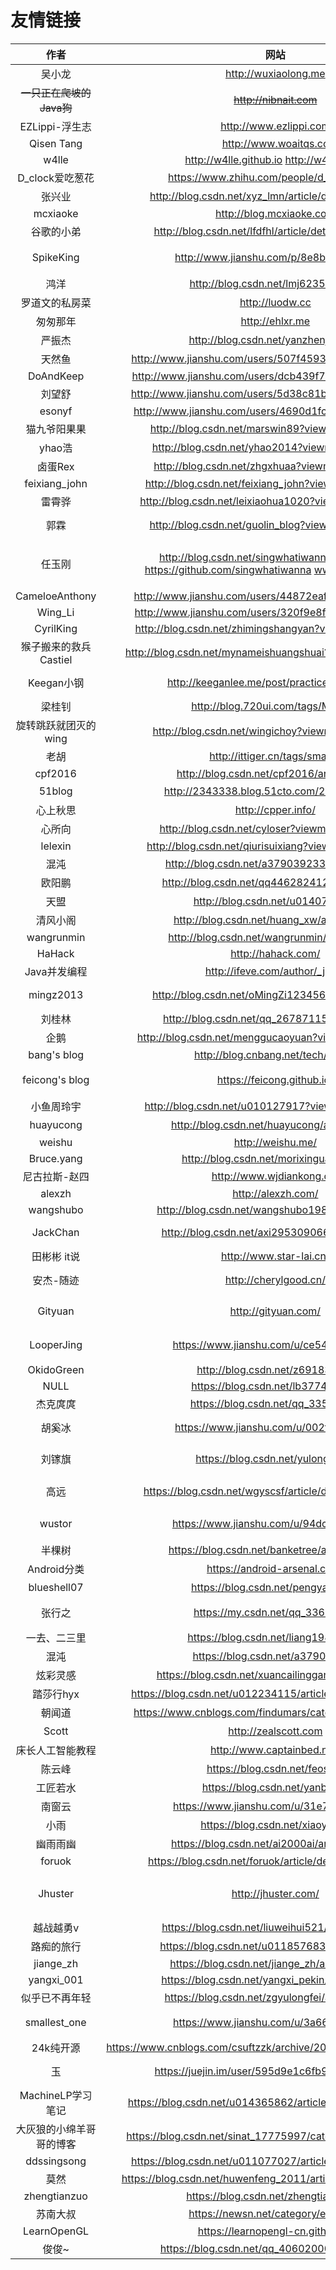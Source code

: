 
# 友情链接

|作者|网站|主要内容|
|:--:|:--:|:--:|
|吴小龙|http://wuxiaolong.me|Android|
|~~一只正在爬坡的Java狗~~|~~http://nibnait.com~~||
|EZLippi-浮生志|http://www.ezlippi.com|Java&Android|
|Qisen Tang|http://www.woaitqs.cc|Android&Kotlin|
|w4lle | http://w4lle.github.io http://w4lle.com/|Flutter|
|D_clock爱吃葱花 |https://www.zhihu.com/people/d_clock/posts|Android|
|张兴业|http://blog.csdn.net/xyz_lmn/article/details/6966259|Android|
|mcxiaoke|http://blog.mcxiaoke.com|EventBus|
|谷歌的小弟|http://blog.csdn.net/lfdfhl/article/details/52415390|Java&Python|
|SpikeKing |http://www.jianshu.com/p/8e8b88ea2197|深度模型&机器学习|
|鸿洋|http://blog.csdn.net/lmj623565791/|Android|
|罗道文的私房菜|http://luodw.cc|Java后端|
|匆匆那年|http://ehlxr.me|Java后端|
|严振杰|http://blog.csdn.net/yanzhenjie1003|Android|
|天然鱼|http://www.jianshu.com/users/507f45931bd6/latest_articles|Android|
|DoAndKeep|http://www.jianshu.com/users/dcb439f7672c/latest_articles|OkHttp|
|刘望舒|http://www.jianshu.com/users/5d38c81be78e/latest_articles|Android|
|esonyf|http://www.jianshu.com/users/4690d1fc40fe/latest_articles|Android|
|猫九爷阳果果|http://blog.csdn.net/marswin89?viewmode=contents|Android|
|yhao浩|http://blog.csdn.net/yhao2014?viewmode=contents|Android|
|卤蛋Rex|http://blog.csdn.net/zhgxhuaa?viewmode=contents|Android|
|feixiang_john|http://blog.csdn.net/feixiang_john?viewmode=contents|OpenCV|
|雷霄骅|http://blog.csdn.net/leixiaohua1020?viewmode=contents|音视频|
|郭霖|http://blog.csdn.net/guolin_blog?viewmode=contents|Android open_dev|
|任玉刚|http://blog.csdn.net/singwhatiwanna/article/list/1  https://github.com/singwhatiwanna  www.renyugang.cn|Android高级 Android开发艺术探索|
|CameloeAnthony|http://www.jianshu.com/users/44872eaffa8b/latest_articles|Android|
|Wing_Li|http://www.jianshu.com/users/320f9e8f7fc9/latest_articles|Android|
|CyrilKing|http://blog.csdn.net/zhimingshangyan?viewmode=contents|Android|
|猴子搬来的救兵Castiel|http://blog.csdn.net/mynameishuangshuai?viewmode=contents|双进程守护|
|Keegan小钢|http://keeganlee.me/post/practice/20160807|Android and iOS|
|梁桂钊|http://blog.720ui.com/tags/MySQL/|MySQL|
|旋转跳跃就团灭的wing|http://blog.csdn.net/wingichoy?viewmode=contents|Android|
|老胡|http://ittiger.cn/tags/smack/|Openfire|
|cpf2016|http://blog.csdn.net/cpf2016/article/list/5|java|
|51blog|http://2343338.blog.51cto.com/2333338/p-2|音视频|
|心上秋思|http://cpper.info/|cpp|
|心所向|http://blog.csdn.net/cyloser?viewmode=contents|c++ & cef|
|lelexin|http://blog.csdn.net/qiurisuixiang?viewmode=contents|qt|
|混沌|http://blog.csdn.net/a379039233/article/list/2|qt|
|欧阳鹏|http://blog.csdn.net/qq446282412/article/list/5|Android 进阶|
|天盟|http://blog.csdn.net/u014077888/|Android & iOS|
|清风小阁|http://blog.csdn.net/huang_xw/article/list/7|C++ & Java|
|wangrunmin|http://blog.csdn.net/wangrunmin/article/list/3|qt|
|HaHack|http://hahack.com/| git & webp|
|Java并发编程|http://ifeve.com/author/_jack/|java 并发|
|mingz2013|http://blog.csdn.net/oMingZi12345678/article/list/4|Android & python|
|刘桂林|http://blog.csdn.net/qq_26787115/article/list/4|Android|
|企鹅|http://blog.csdn.net/menggucaoyuan?viewmode=contents|C++ & pb|
|bang's blog|http://blog.cnbang.net/tech/3386/|iOS|
|feicong's blog|https://feicong.github.io/|android&ios软件安全|
|小鱼周玲宇|http://blog.csdn.net/u010127917?viewmode=contents| iOS基础|
|huayucong|http://blog.csdn.net/huayucong/article/list/5| 树莓派&python|
|weishu|http://weishu.me/|Android|
|Bruce.yang|http://blog.csdn.net/morixinguan/article|C++ & Android|
|尼古拉斯-赵四|http://www.wjdiankong.cn/| Android逆向|
|alexzh|http://alexzh.com/| Android |
|wangshubo|http://blog.csdn.net/wangshubo1989/article/list/4| qt & c++ & go|
|JackChan|http://blog.csdn.net/axi295309066/article/list/3|kotlin & android|
|田彬彬 it说|http://www.star-lai.cn/| iOS |
|安杰-随迹|http://cherylgood.cn/|Java & Android & kotlin|
|Gityuan|http://gityuan.com/|Android系统源码|
|LooperJing|https://www.jianshu.com/u/ce54e5c21032|Android系统和性能优化|
|OkidoGreen|http://blog.csdn.net/z69183787/|Java Server|
|NULL|https://blog.csdn.net/lb377463323|JNI & OpenGL|
|杰克庹庹|https://blog.csdn.net/qq_33553515|自定义View|
|胡奚冰|https://www.jianshu.com/u/002f99a0df6b|kotlin & android|
|刘镓旗|https://blog.csdn.net/yulong0809|Android源码剖析|
|高远|https://blog.csdn.net/wgyscsf/article/details/79058038|股票相关自定义View|
|wustor|https://www.jianshu.com/u/94dc45995a85|Android源码剖析|
|半棵树|https://blog.csdn.net/banketree/article/list/2?|Android高级|
|Android分类|https://android-arsenal.com/|Android|
|blueshell07|https://blog.csdn.net/pengyan0812|Android逆向|
|张行之|https://my.csdn.net/qq_33689414|大数据&Android&Java|
|一去、二三里|https://blog.csdn.net/liang19890820|Qt&C++|
|混沌|https://blog.csdn.net/a379039233|Qt&Java&VR|
|炫彩灵感|https://blog.csdn.net/xuancailinggan/article/list/5?|自学Qt&Python|
|踏莎行hyx|https://blog.csdn.net/u012234115/article/details/43764459|QT|
|朝闻道|https://www.cnblogs.com/findumars/category/484909.html|Qt|
|Scott|http://zealscott.com|Java后端|
|床长人工智能教程|http://www.captainbed.net/|人工智能|
|陈云峰|https://blog.csdn.net/feosun/|iOS|
|工匠若水|https://blog.csdn.net/yanbober|Android|
|南窗云|https://www.jianshu.com/u/31e7119cc7ee|Android|
|小雨|https://blog.csdn.net/xiaoyu_93|JNI|
|幽雨雨幽|https://blog.csdn.net/ai2000ai/article/list/9?|音视频|
|foruok|https://blog.csdn.net/foruok/article/details/53005728|WebRTC|
|Jhuster|http://jhuster.com/|Android&音视频&webrtc&直播|
|越战越勇v|https://blog.csdn.net/liuweihui521/article/list/7?|WebRTC|
|路痴的旅行|https://blog.csdn.net/u011857683/article/list/2?|计算机网络|
|jiange\_zh|https://blog.csdn.net/jiange_zh/article/list/6?|C++|
|yangxi\_001|https://blog.csdn.net/yangxi_pekin/article/list/1?|Android|
|似乎已不再年轻|https://blog.csdn.net/zgyulongfei/article/list/2?|Android音视频|
|smallest\_one|https://www.jianshu.com/u/3a66dddbdb3d|音视频&FFmpeg|
|24k纯开源|https://www.cnblogs.com/csuftzzk/archive/2013/01/25/2877283.html|Qt|
|玉|https://juejin.im/user/595d9e1c6fb9a06bbd6f7afe|Electron & React|
|MachineLP学习笔记|https://blog.csdn.net/u014365862/article/details/104601545|OpenCV|
|大灰狼的小绵羊哥哥的博客|https://blog.csdn.net/sinat_17775997/category_6352631.html|Rect&Flutter|
|ddssingsong|https://blog.csdn.net/u011077027/article/details/93240811|C++&NDK|
|莫然|https://blog.csdn.net/huwenfeng_2011/article/details/43485225|OpenFire|
|zhengtianzuo|https://blog.csdn.net/zhengtianzuo06|Qt|
|苏南大叔|https://newsn.net/category/electron/|Electron|
|LearnOpenGL|https://learnopengl-cn.github.io/|OpenGL|
|俊俊~|https://blog.csdn.net/qq_40602000/article/list/1|Qt|
